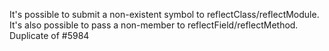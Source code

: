 It's possible to submit a non-existent symbol to reflectClass/reflectModule. It's also possible to pass a non-member to reflectField/reflectMethod.
Duplicate of #5984
